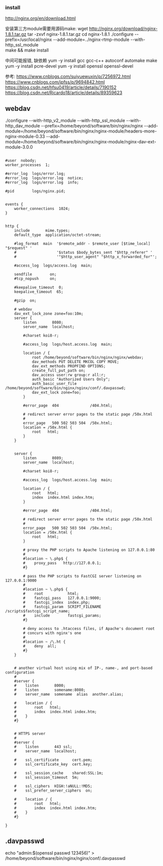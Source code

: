 ### install 
http://nginx.org/en/download.html

安装第三方module需要用源码make:
wget http://nginx.org/download/nginx-1.8.1.tar.gz 
tar -zxvf nginx-1.8.1.tar.gz 
cd nginx-1.8.1 
./configure --prefix=/usr/local/nginx  --add-module=../nginx-rtmp-module  --with-http_ssl_module   
make && make install

中间可能报错, 缺依赖
yum -y install gcc gcc-c++ autoconf automake make
yum -y install pcre-devel
yum -y install openssl openssl-devel


参考: https://www.cnblogs.com/suiyuewuxin/p/7256972.html
https://www.cnblogs.com/jpfss/p/9694842.html
https://blog.csdn.net/hfsu0419/article/details/7190152
https://blog.csdn.net/Ricardo18/article/details/89359623

## webdav
./configure --with-http_v2_module --with-http_ssl_module --with-http_dav_module --prefix=/home/beyond/software/bin/nginx/nginx --add-module=/home/beyond/software/bin/nginx/nginx-module/headers-more-nginx-module-0.33 --add-module=/home/beyond/software/bin/nginx/nginx-module/nginx-dav-ext-module-3.0.0
 

```

#user  nobody;
worker_processes  1;

#error_log  logs/error.log;
#error_log  logs/error.log  notice;
#error_log  logs/error.log  info;

#pid        logs/nginx.pid;


events {
    worker_connections  1024;
}


http {
    include       mime.types;
    default_type  application/octet-stream;

    #log_format  main  '$remote_addr - $remote_user [$time_local] "$request" '
    #                  '$status $body_bytes_sent "$http_referer" '
    #                  '"$http_user_agent" "$http_x_forwarded_for"';

    #access_log  logs/access.log  main;

    sendfile        on;
    #tcp_nopush     on;

    #keepalive_timeout  0;
    keepalive_timeout  65;

    #gzip  on;

    # webdav
    dav_ext_lock_zone zone=foo:10m;
    server {
        listen       8080;
        server_name  localhost;

        #charset koi8-r;

        #access_log  logs/host.access.log  main;

        location / {
            root /home/beyond/software/bin/nginx/nginx/webdav;
            dav_methods PUT DELETE MKCOL COPY MOVE;
            dav_ext_methods PROPFIND OPTIONS;
            create_full_put_path on;
            dav_access user:rw group:r all:r;
            auth_basic "Authorized Users Only";
            auth_basic_user_file /home/beyond/software/bin/nginx/nginx/conf/.davpasswd;
            dav_ext_lock zone=foo;
        }

        #error_page  404              /404.html;

        # redirect server error pages to the static page /50x.html
        #
        error_page   500 502 503 504  /50x.html;
        location = /50x.html {
            root   html;
        }
    }


    server {
        listen       8089;
        server_name  localhost;

        #charset koi8-r;

        #access_log  logs/host.access.log  main;

        location / {
            root   html;
            index  index.html index.htm;
        }

        #error_page  404              /404.html;

        # redirect server error pages to the static page /50x.html
        #
        error_page   500 502 503 504  /50x.html;
        location = /50x.html {
            root   html;
        }

        # proxy the PHP scripts to Apache listening on 127.0.0.1:80
        #
        #location ~ \.php$ {
        #    proxy_pass   http://127.0.0.1;
        #}

        # pass the PHP scripts to FastCGI server listening on 127.0.0.1:9000
        #
        #location ~ \.php$ {
        #    root           html;
        #    fastcgi_pass   127.0.0.1:9000;
        #    fastcgi_index  index.php;
        #    fastcgi_param  SCRIPT_FILENAME  /scripts$fastcgi_script_name;
        #    include        fastcgi_params;
        #}

        # deny access to .htaccess files, if Apache's document root
        # concurs with nginx's one
        #
        #location ~ /\.ht {
        #    deny  all;
        #}
    }


    # another virtual host using mix of IP-, name-, and port-based configuration
    #
    #server {
    #    listen       8000;
    #    listen       somename:8080;
    #    server_name  somename  alias  another.alias;

    #    location / {
    #        root   html;
    #        index  index.html index.htm;
    #    }
    #}


    # HTTPS server
    #
    #server {
    #    listen       443 ssl;
    #    server_name  localhost;

    #    ssl_certificate      cert.pem;
    #    ssl_certificate_key  cert.key;

    #    ssl_session_cache    shared:SSL:1m;
    #    ssl_session_timeout  5m;

    #    ssl_ciphers  HIGH:!aNULL:!MD5;
    #    ssl_prefer_server_ciphers  on;

    #    location / {
    #        root   html;
    #        index  index.html index.htm;
    #    }
    #}

}

```


## .davpasswd
echo "admin:$(openssl passwd 123456)" > /home/beyond/software/bin/nginx/nginx/conf/.davpasswd

